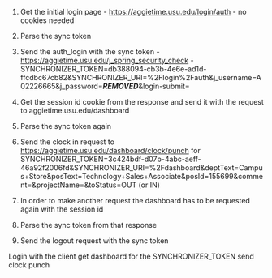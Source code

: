 
1. Get the initial login page - https://aggietime.usu.edu/login/auth - no cookies needed

2. Parse the sync token

3. Send the auth_login with the sync token - 
    https://aggietime.usu.edu/j_spring_security_check - SYNCHRONIZER_TOKEN=db388094-cb3b-4e6e-ad1d-ffcdbc67cb82&SYNCHRONIZER_URI=%2Flogin%2Fauth&j_username=A02226665&j_password=***REMOVED***&login-submit=

4. Get the session id cookie from the response and send it with the request to aggietime.usu.edu/dashboard

5. Parse the sync token again

7. Send the clock in request to https://aggietime.usu.edu/dashboard/clock/punch 
for SYNCHRONIZER_TOKEN=3c424bdf-d07b-4abc-aeff-46a92f2006fd&SYNCHRONIZER_URI=%2Fdashboard&deptText=Campus+Store&posText=Technology+Sales+Associate&posId=155699&comment=&projectName=&toStatus=OUT (or IN)

8. In order to make another request the dashboard has to be requested again with the session id

9. Parse the sync token from that response

10. Send the logout request with the sync token




Login with the client
get dashboard for the SYNCHRONIZER_TOKEN 
send clock punch
